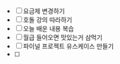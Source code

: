 - [ ] 요금제 변경하기
- [ ] 호돌 강의 따라하기
- [ ] 오늘 배운 내용 복습 
- [ ] 월급 들어오면 맛있는거 삼먹기
- [ ] 파이널 프로젝트 유스케이스 만들기
- [ ] 